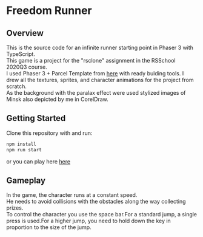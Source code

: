 # Freedom Runner 

## Overview
This is the source code for an infinite runner starting point in Phaser 3 with TypeScript.  
This game is a project for the "rsclone" assignment in the RSSchool 2020Q3 course.   
I used Phaser 3 + Parcel Template from [here](https://github.com/ourcade/phaser3-parcel-template) with ready bulding tools.
I drew all the textures, sprites, and character animations for the project from scratch.  
As the background with the paralax effect were used stylized images of Minsk also depicted by me in CorelDraw.

## Getting Started

Clone this repository with and run:

```bash
npm install
npm run start
```

or you can play here [here](https://freedom-runner-rsschool2020q3-yauhen-davidovich.netlify.app/)

## Gameplay
In the game, the character runs at a constant speed.  
He needs to avoid collisions with the obstacles along the way collecting prizes.  
To control the character you use the space bar.For a standard jump, a single press is used.For a higher jump, you need to hold down the key in proportion to the size of the jump. 
